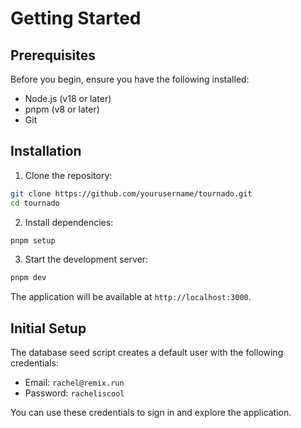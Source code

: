 # Getting Started

## Prerequisites

Before you begin, ensure you have the following installed:

- Node.js (v18 or later)
- pnpm (v8 or later)
- Git

## Installation

1. Clone the repository:

```sh
git clone https://github.com/yourusername/tournado.git
cd tournado
```

2. Install dependencies:

```sh
pnpm setup
```

3. Start the development server:

```sh
pnpm dev
```

The application will be available at `http://localhost:3000`.

## Initial Setup

The database seed script creates a default user with the following credentials:

- Email: `rachel@remix.run`
- Password: `racheliscool`

You can use these credentials to sign in and explore the application.
